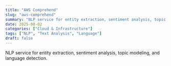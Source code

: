 ```yaml
---
title: "AWS Comprehend"
slug: "aws-comprehend"
summary: "NLP service for entity extraction, sentiment analysis, topic modeling, and language detection."
date: 2025-08-02
categories: ["Cloud & Infrastructure"]
tags: ["NLP", "Text Analysis", "Language"]
draft: false
---
```


NLP service for entity extraction, sentiment analysis, topic modeling, and language detection.
